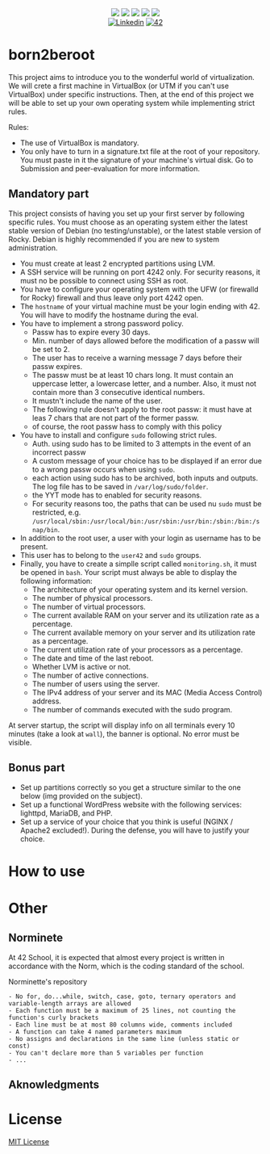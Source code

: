 <div align="center">
    <img src="https://img.shields.io/badge/status-finished-success?color=00ABAD&style=flat-square" />
    <img src="https://img.shields.io/badge/started-17%20%2F%2011%20%2F%202023-success?color=00ABAD&style=flat-square" />
    <img src="https://img.shields.io/badge/score-125%20%2F%20100-success?color=00ABAD&style=flat-square" />
    <img src="https://img.shields.io/github/languages/top/mxvements/ft_get_next_line?color=00ABAD&style=flat-square" />
    <img src="https://img.shields.io/github/last-commit/mxvements/ft_get_next_line?color=00ABAD&style=flat-square" />
    <br>
    <a href='https://www.linkedin.com/in/luciami' target="_blank"><img alt='Linkedin' src='https://img.shields.io/badge/LinkedIn-100000?style=flat-square&logo=Linkedin&logoColor=white&labelColor=1323233&color=323233'/></a>
    <a href='https://profile.intra.42.fr/users/luciama2' target="_blank"><img alt='42' src='https://img.shields.io/badge/Madrid-100000?style=flat-square&logo=42&logoColor=white&labelColor=323233&color=323233'/></a>
    <br>
</div>

# born2beroot

This project aims to introduce you to the wonderful world of virtualization. We will crete a first machine in VirtualBox (or UTM if you can't use VirtualBox) under specific instructions. Then, at the end of this project we will be able to set up your own operating system while implementing strict rules.

Rules:

* The use of VirtualBox is mandatory.
* You only have to turn in a signature.txt file at the root of your repository. You must paste in it the signature of your machine's virtual disk. Go to Submission and peer-evaluation for more information.

## Mandatory part

This project consists of having you set up your first server by following specific rules. You must choose as an operating system either the latest stable version of Debian (no testing/unstable), or the latest stable version of Rocky. Debian is highly recommended if you are new to system administration.

* You must create at least 2 encrypted partitions using LVM.
* A SSH service will be running on port 4242 only. For security reasons, it must no be possible to connect using SSH as root.
* You have to configure your operating system with the UFW (or firewalld for Rocky) firewall and thus leave only port 4242 open.
* The `hostname` of your virtual machine must be your login ending with 42. You will have to modify the hostname during the eval.
* You have to implement a strong password policy.
    * Passw has to expire every 30 days.
    * Min. number of days allowed before the modification of a passw will be set to 2.
    * The user has to receive a warning message 7 days before their passw expires.
    * The passw must be at least 10 chars long. It must contain an uppercase letter, a lowercase letter, and a number. Also, it must not contain more than 3 consecutive identical numbers.
    * It mustn't include the name of the user.
    * The following rule doesn't apply to the root passw: it must have at leas 7 chars that are not part of the former passw.
    * of course, the root passw hass to comply with this policy
* You have to install and configure `sudo` following strict rules.
    * Auth. using sudo has to be limited to 3 attempts in the event of an incorrect passw
    * A custom message of your choice has to be displayed if an error due to a wrong passw occurs when using `sudo`.
    * each action using sudo has to be archived, both inputs and outputs. The log file has to be saved in `/var/log/sudo/folder`.
    * the YYT mode has to enabled for security reasons.
    * For security reasons too, the paths that can be used nu `sudo` must be restricted, e.g. `/usr/local/sbin:/usr/local/bin:/usr/sbin:/usr/bin:/sbin:/bin:/snap/bin`.
* In addition to the root user, a user with your login as username has to be present.
* This user has to belong to the `user42` and `sudo` groups.
* Finally, you have to create a simplle script called `monitoring.sh`, it must be opened in `bash`. Your script must always be able to display the following information:
    * The architecture of your operating system and its kernel version.
    * The number of physical processors.
    * The number of virtual processors.
    * The current available RAM on your server and its utilization rate as a percentage.
    * The current available memory on your server and its utilization rate as a percentage.
    * The current utilization rate of your processors as a percentage.
    * The date and time of the last reboot.
    * Whether LVM is active or not.
    * The number of active connections.
    * The number of users using the server.
    * The IPv4 address of your server and its MAC (Media Access Control) address.
    * The number of commands executed with the sudo program.

At server startup, the script will display info on all terminals every 10 minutes (take a look at `wall`), the banner is optional. No error must be visible.

## Bonus part

* Set up partitions correctly so you get a structure similar to the one below (img provided on the subject).
* Set up a functional WordPress website with the following services: lighttpd, MariaDB, and PHP.
* Set up a service of your choice that you think is useful (NGINX / Apache2 excluded!). During the defense, you will have to justify your choice.

# How to use


# Other

## Norminete
At 42 School, it is expected that almost every project is written in accordance with the Norm, which is the coding standard of the school.

<a href="https://github.com/42School/norminette">
<a>Norminette's repository</a>

```
- No for, do...while, switch, case, goto, ternary operators and variable-length arrays are allowed
- Each function must be a maximum of 25 lines, not counting the function's curly brackets
- Each line must be at most 80 columns wide, comments included
- A function can take 4 named parameters maximum
- No assigns and declarations in the same line (unless static or const)
- You can't declare more than 5 variables per function
- ...
```
## Aknowledgments

# License
[MIT License](https://github.com/mxvements/ft_license/blob/main/LICENSE.txt)

